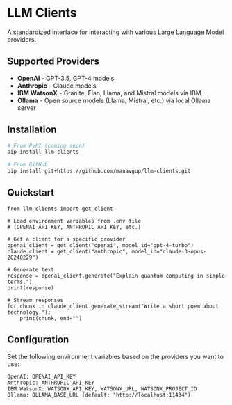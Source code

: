 # LLM Clients

A standardized interface for interacting with various Large Language Model providers.

## Supported Providers

- **OpenAI** - GPT-3.5, GPT-4 models
- **Anthropic** - Claude models
- **IBM WatsonX** - Granite, Flan, Llama, and Mistral models via IBM
- **Ollama** - Open source models (Llama, Mistral, etc.) via local Ollama server

## Installation

```bash
# From PyPI (coming soon)
pip install llm-clients

# From GitHub
pip install git+https://github.com/manavgup/llm-clients.git
```

## Quickstart
```
from llm_clients import get_client

# Load environment variables from .env file
# (OPENAI_API_KEY, ANTHROPIC_API_KEY, etc.)

# Get a client for a specific provider
openai_client = get_client("openai", model_id="gpt-4-turbo")
claude_client = get_client("anthropic", model_id="claude-3-opus-20240229")

# Generate text
response = openai_client.generate("Explain quantum computing in simple terms.")
print(response)

# Stream responses
for chunk in claude_client.generate_stream("Write a short poem about technology."):
    print(chunk, end="")
```

## Configuration
Set the following environment variables based on the providers you want to use:

```
OpenAI: OPENAI_API_KEY
Anthropic: ANTHROPIC_API_KEY
IBM WatsonX: WATSONX_API_KEY, WATSONX_URL, WATSONX_PROJECT_ID
Ollama: OLLAMA_BASE_URL (default: "http://localhost:11434")
```